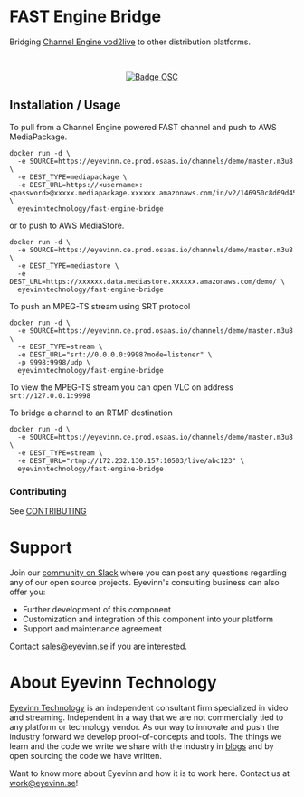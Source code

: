 # FAST Engine Bridge

Bridging [Channel Engine vod2live](https://github.com/Eyevinn/docker-fast) to other distribution platforms.

<br/>

<div align="center">

[![Badge OSC](https://img.shields.io/badge/Evaluate-24243B?style=for-the-badge&logo=data:image/svg+xml;base64,PHN2ZyB3aWR0aD0iMjQiIGhlaWdodD0iMjQiIHZpZXdCb3g9IjAgMCAyNCAyNCIgZmlsbD0ibm9uZSIgeG1sbnM9Imh0dHA6Ly93d3cudzMub3JnLzIwMDAvc3ZnIj4KPGNpcmNsZSBjeD0iMTIiIGN5PSIxMiIgcj0iMTIiIGZpbGw9InVybCgjcGFpbnQwX2xpbmVhcl8yODIxXzMxNjcyKSIvPgo8Y2lyY2xlIGN4PSIxMiIgY3k9IjEyIiByPSI3IiBzdHJva2U9ImJsYWNrIiBzdHJva2Utd2lkdGg9IjIiLz4KPGRlZnM%2BCjxsaW5lYXJHcmFkaWVudCBpZD0icGFpbnQwX2xpbmVhcl8yODIxXzMxNjcyIiB4MT0iMTIiIHkxPSIwIiB4Mj0iMTIiIHkyPSIyNCIgZ3JhZGllbnRVbml0cz0idXNlclNwYWNlT25Vc2UiPgo8c3RvcCBzdG9wLWNvbG9yPSIjQzE4M0ZGIi8%2BCjxzdG9wIG9mZnNldD0iMSIgc3RvcC1jb2xvcj0iIzREQzlGRiIvPgo8L2xpbmVhckdyYWRpZW50Pgo8L2RlZnM%2BCjwvc3ZnPgo%3D)](https://app.osaas.io/browse/eyevinn-channel-engine-bridge)

</div>

## Installation / Usage

To pull from a Channel Engine powered FAST channel and push to AWS MediaPackage.

```
docker run -d \
  -e SOURCE=https://eyevinn.ce.prod.osaas.io/channels/demo/master.m3u8 \
  -e DEST_TYPE=mediapackage \
  -e DEST_URL=https://<username>:<password>@xxxxx.mediapackage.xxxxxx.amazonaws.com/in/v2/146950c8d69d45c7a20f2995803d622e/146950c8d69d45c7a20f2995803d622e/channel \
  eyevinntechnology/fast-engine-bridge
```

or to push to AWS MediaStore.

```
docker run -d \
  -e SOURCE=https://eyevinn.ce.prod.osaas.io/channels/demo/master.m3u8 \
  -e DEST_TYPE=mediastore \
  -e DEST_URL=https://xxxxxx.data.mediastore.xxxxxx.amazonaws.com/demo/ \
  eyevinntechnology/fast-engine-bridge
```

To push an MPEG-TS stream using SRT protocol

```
docker run -d \
  -e SOURCE=https://eyevinn.ce.prod.osaas.io/channels/demo/master.m3u8 \
  -e DEST_TYPE=stream \
  -e DEST_URL="srt://0.0.0.0:9998?mode=listener" \
  -p 9998:9998/udp \
  eyevinntechnology/fast-engine-bridge
```

To view the MPEG-TS stream you can open VLC on address `srt://127.0.0.1:9998`

To bridge a channel to an RTMP destination

```
docker run -d \
  -e SOURCE=https://eyevinn.ce.prod.osaas.io/channels/demo/master.m3u8 \
  -e DEST_TYPE=stream \
  -e DEST_URL="rtmp://172.232.130.157:10503/live/abc123" \
  eyevinntechnology/fast-engine-bridge
```

<!--
## Development

Add clear instructions on how to start development of the project here

-->

### Contributing

See [CONTRIBUTING](CONTRIBUTING.md)

# Support

Join our [community on Slack](http://slack.streamingtech.se) where you can post any questions regarding any of our open source projects. Eyevinn's consulting business can also offer you:

- Further development of this component
- Customization and integration of this component into your platform
- Support and maintenance agreement

Contact [sales@eyevinn.se](mailto:sales@eyevinn.se) if you are interested.

# About Eyevinn Technology

[Eyevinn Technology](https://www.eyevinntechnology.se) is an independent consultant firm specialized in video and streaming. Independent in a way that we are not commercially tied to any platform or technology vendor. As our way to innovate and push the industry forward we develop proof-of-concepts and tools. The things we learn and the code we write we share with the industry in [blogs](https://dev.to/video) and by open sourcing the code we have written.

Want to know more about Eyevinn and how it is to work here. Contact us at work@eyevinn.se!
